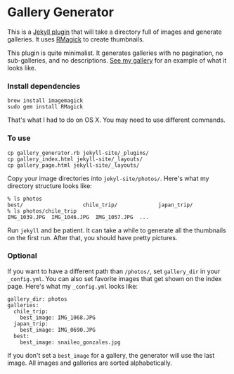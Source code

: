 # Gallery Generator

This is a [Jekyll plugin](https://github.com/mojombo/jekyll/wiki/Plugins) that will take a directory full of images and generate galleries. It uses [RMagick](http://rmagick.rubyforge.org/) to create thumbnails.

This plugin is quite minimalist. It generates galleries with no pagination, no sub-galleries, and no descriptions. [See my gallery](http://geoff.greer.fm/photos/) for an example of what it looks like.


### Install dependencies

    brew install imagemagick
    sudo gem install RMagick

That's what I had to do on OS X. You may need to use different commands.

### To use

    cp gallery_generator.rb jekyll-site/_plugins/
    cp gallery_index.html jekyll-site/_layouts/
    cp gallery_page.html jekyll-site/_layouts/

Copy your image directories into `jekyl-site/photos/`. Here's what my directory structure looks like:

    % ls photos
    best/                   chile_trip/             japan_trip/
    % ls photos/chile_trip 
    IMG_1039.JPG  IMG_1046.JPG  IMG_1057.JPG  ...

Run `jekyll` and be patient. It can take a while to generate all the thumbnails on the first run. After that, you should have pretty pictures.

### Optional

If you want to have a different path than `/photos/`, set `gallery_dir` in your `_config.yml`. You can also set favorite images that get shown on the index page. Here's what my `_config.yml` looks like:

    gallery_dir: photos
    galleries:
      chile_trip:
        best_image: IMG_1068.JPG
      japan_trip:
        best_image: IMG_0690.JPG
      best:
        best_image: snaileo_gonzales.jpg

If you don't set a `best_image` for a gallery, the generator will use the last image. All images and galleries are sorted alphabetically.
